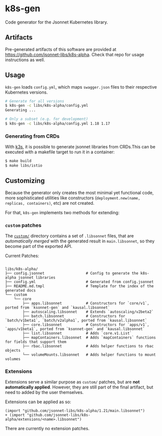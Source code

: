 # k8s-gen

Code generator for the Jsonnet Kubernetes library.

## Artifacts

Pre-generated artifacts of this software are provided at
https://github.com/jsonnet-libs/k8s-alpha. Check that repo for usage
instructions as well.

## Usage

`k8s-gen` loads `config.yml`, which maps `swagger.json` files to their
respective Kubernetes versions.

```bash
# Generate for all versions
$ k8s-gen -c libs/k8s-alpha/config.yml
Generating ...

# Only a subset (e.g. for development)
$ k8s-gen -c libs/k8s-alpha/config.yml 1.18 1.17
```

### Generating from CRDs

With [k3s](https://k3s.io/), it is possible to generate jsonnet libraries from
CRDs.This can be executed with a makefile target to run it in a container:

```bash
$ make build
$ make libs/istio
```


## Customizing

Because the generator only creates the most minimal yet functional code, more
sophisticated utilities like constructors (`deployment.new(name, replicas,
containers)`, etc) are not created.

For that, `k8s-gen` implements two methods for extending:

### `custom` patches

The [`custom/`](https://github.com/jsonnet-libs/k8s/tree/master/libs/k8s-alpha/custom)
directory contains a set of `.libsonnet` files, that are _automatically merged_
with the generated result in `main.libsonnet`, so they become part of the
exported API.

Current Patches:

```

libs/k8s-alpha/
├── config.jsonnet                   # Config to generate the k8s-alpha jsonnet libraries
├── config.yml                       # Generated from config.jsonnet
├── README.md.tmpl                   # Template for the index of the generated docs
└── custom
    └── core
        ├── apps.libsonnet           # Constructors for `core/v1`, ported from `ksonnet-gen` and `kausal.libsonnet`
        ├── autoscaling.libsonnet    # Extends `autoscaling/v2beta2`
        ├── batch.libsonnet          # Constructors for `batch/v1beta1`, `batch/v2alpha1`, ported from `kausal.libsonnet`
        ├── core.libsonnet           # Constructors for `apps/v1`, `apps/v1beta1`, ported from `ksonnet-gen` and `kausal.libsonnet`
        ├── list.libsonnet           # Adds `core.v1.List`
        ├── mapContainers.libsonnet  # Adds `mapContainers` functions for fields that support them
        ├── rbac.libsonnet           # Adds helper functions to rbac objects
        └── volumeMounts.libsonnet   # Adds helper functions to mount volumes
```

### Extensions

Extensions serve a similar purpose as `custom/` patches, but are **not
automatically applied**. However, they are still part of the final artifact, but
need to added by the user themselves.

Extensions can be applied as so:

```jsonnet
(import "github.com/jsonnet-libs/k8s-alpha/1.21/main.libsonnet")
+ (import "github.com/jsonnet-libs/k8s-alpha/extensions/<name>.libsonnet")
```

There are currently no extension patches.

